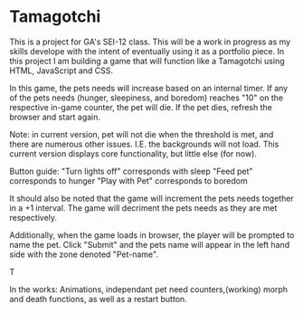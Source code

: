 # Tamagotchi
This is a project for GA's SEI-12 class. 
This will be a work in progress as my skills develope with the intent of eventually using it as a portfolio piece.
In this project I am building a game that will function like a Tamagotchi using HTML, JavaScript and CSS.

In this game, the pets needs will increase based on an internal timer. If any of the pets needs (hunger, sleepiness, and boredom)
reaches "10" on the respective in-game counter, the pet will die. If the pet dies, refresh the browser and start again.

Note: in current version, pet will not die when the threshold is met, and there are numerous other issues. 
I.E. the backgrounds will not load. This current version displays core functionality, but little else (for now).

Button guide:
"Turn lights off" corresponds with sleep
"Feed pet" corresponds to hunger
"Play with Pet" corresponds to boredom

It should also be noted that the game will increment the pets needs together in a +1 interval.
The game will decriment the pets needs as they are met respectively.

Additionally, when the game loads in browser, the player will be prompted to name the pet. Click "Submit" and the pets name will appear in the left hand
side with the zone denoted "Pet-name".

T

In the works: Animations, independant pet need counters,(working) morph and death functions, as well as a restart button. 

